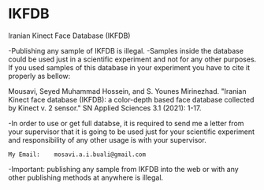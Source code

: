 # IKFDB
Iranian Kinect Face Database (IKFDB)

-Publishing any sample of IKFDB is illegal.
-Samples inside the database could be used just in a scientific experiment and not for any other purposes.
If you used samples of this database in your experiment you have to cite it properly as bellow:

Mousavi, Seyed Muhammad Hossein, and S. Younes Mirinezhad. "Iranian Kinect face database (IKFDB): a color-depth based face database collected by Kinect v. 2 sensor." SN Applied Sciences 3.1 (2021): 1-17.

-In order to use or get full databse, it is required to send me a letter from your supervisor that it is going to be used just for your scientific experiment and responsibility of any other usage is with your supervisor.

	My Email:    mosavi.a.i.buali@gmail.com 

-Important: publishing any sample from IKFDB into the web or with any other publishing methods at anywhere is illegal.
